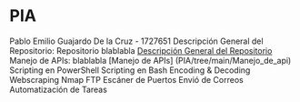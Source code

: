 # PIA
Pablo Emilio Guajardo De la Cruz - 1727651
Descripción General del Repositorio: Repositorio blablabla [Descripción General del Repositorio](/guides/content/editing-an-existing-page)
Manejo de APIs: blablabla [Manejo de APIs] (PIA/tree/main/Manejo_de_api)
Scripting en PowerShell
Scripting en Bash
Encoding & Decoding
Webscraping
Nmap
FTP
Escáner de Puertos
Envió de Correos
Automatización de Tareas

